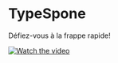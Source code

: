 # TypeSpone
Défiez-vous à la frappe rapide!

[![Watch the video](https://i9.ytimg.com/vi/82Dzd411SJU/mq2.jpg?sqp=CIz2xZoG&rs=AOn4CLCwsNMhQeYfrX3mPSjNSrvS4Rzmsw)](https://www.youtube.com/watch?v=82Dzd411SJU)
